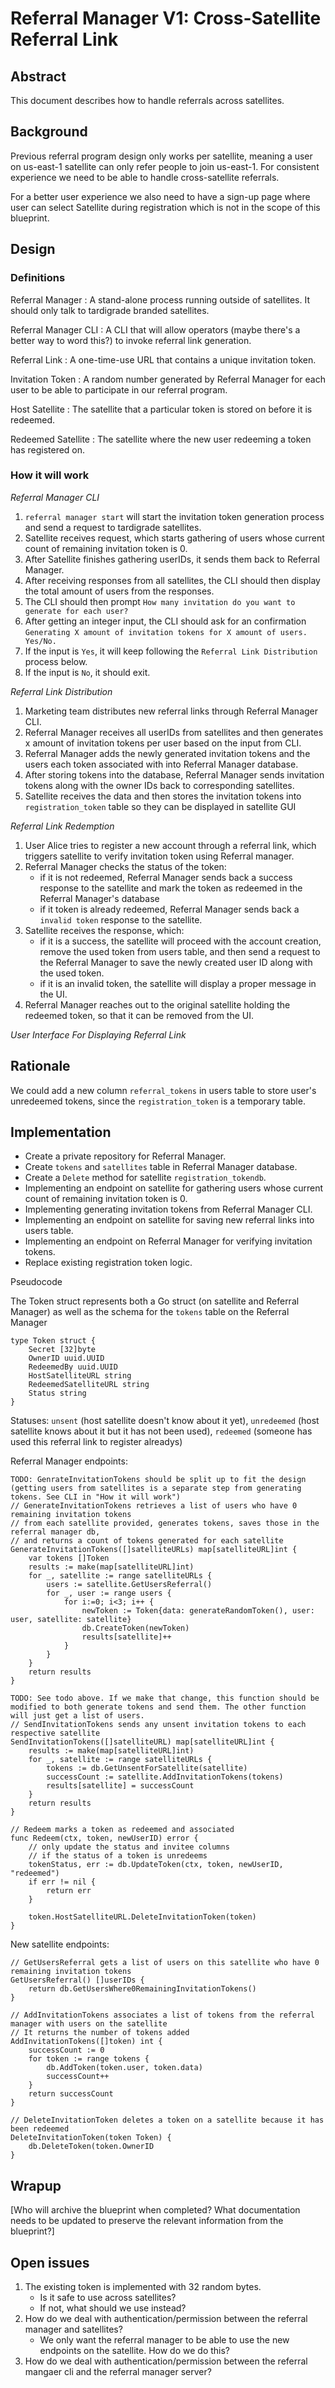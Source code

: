 # Referral Manager V1: Cross-Satellite Referral Link

## Abstract

This document describes how to handle referrals across satellites.

## Background

Previous referral program design only works per satellite, meaning a user on us-east-1 satellite can only refer people to join us-east-1.
For consistent experience we need to be able to handle cross-satellite referrals.

For a better user experience we also need to have a sign-up page where user can select Satellite during registration which is not in the scope of this blueprint.

## Design

### Definitions

Referral Manager
: A stand-alone process running outside of satellites. It should only talk to tardigrade branded satellites.

Referral Manager CLI
: A CLI that will allow operators (maybe there's a better way to word this?) to invoke referral link generation.

Referral Link
: A one-time-use URL that contains a unique invitation token.

Invitation Token
: A random number generated by Referral Manager for each user to be able to participate in our referral program.

Host Satellite
: The satellite that a particular token is stored on before it is redeemed.

Redeemed Satellite
: The satellite where the new user redeeming a token has registered on.

### How it will work

_Referral Manager CLI_

1. `referral manager start` will start the invitation token generation process and send a request to tardigrade satellites.
2. Satellite receives request, which starts gathering of users whose current count of remaining invitation token is 0.
3. After Satellite finishes gathering userIDs, it sends them back to Referral Manager.
4. After receiving responses from all satellites, the CLI should then display the total amount of users from the responses. 
5. The CLI should then prompt `How many invitation do you want to generate for each user?`
6. After getting an integer input, the CLI should ask for an confirmation `Generating X amount of invitation tokens for X amount of users. Yes/No.`
7. If the input is `Yes`, it will keep following the `Referral Link Distribution` process below.
8. If the input is `No`, it should exit.

_Referral Link Distribution_

1. Marketing team distributes new referral links through Referral Manager CLI.
2. Referral Manager receives all userIDs from satellites and then generates x amount of invitation tokens per user based on the input from CLI.
3. Referral Manager adds the newly generated invitation tokens and the users each token associated with into Referral Manager database.
4. After storing tokens into the database, Referral Manager sends invitation tokens along with the owner IDs back to corresponding satellites.
5. Satellite receives the data and then stores the invitation tokens into `registration_token` table so they can be displayed in satellite GUI

_Referral Link Redemption_

1. User Alice tries to register a new account through a referral link, which triggers satellite to verify invitation token using Referral manager.
2. Referral Manager checks the status of the token:
    - if it is not redeemed, Referral Manager sends back a success response to the satellite and mark the token as redeemed in the Referral Manager's database
    - if it token is already redeemed, Referral Manager sends back a `invalid token` response to the satellite.
3. Satellite receives the response, which:
    - if it is a success, the satellite will proceed with the account creation, remove the used token from users table, and
    then send a request to the Referral Manager to save the newly created user ID along with the used token.
    - if it is an invalid token, the satellite will display a proper message in the UI.
4. Referral Manager reaches out to the original satellite holding the redeemed token, so that it can be removed from the UI.
    
_User Interface For Displaying Referral Link_

## Rationale

We could add a new column `referral_tokens` in users table to store user's unredeemed tokens, since the `registration_token` is a temporary table.

## Implementation

- Create a private repository for Referral Manager.
- Create `tokens` and `satellites` table in Referral Manager database.
- Create a `Delete` method for satellite `registration_tokendb`.
- Implementing an endpoint on satellite for gathering users whose current count of remaining invitation token is 0.
- Implementing generating invitation tokens from Referral Manager CLI.
- Implementing an endpoint on satellite for saving new referral links into users table.
- Implementing an endpoint on Referral Manager for verifying invitation tokens.
- Replace existing registration token logic.

Pseudocode

The Token struct represents both a Go struct (on satellite and Referral Manager) as well as the schema for the `tokens` table on the Referral Manager

```
type Token struct {
	Secret [32]byte
	OwnerID uuid.UUID
	RedeemedBy uuid.UUID
	HostSatelliteURL string
    RedeemedSatelliteURL string
	Status string
}
```
Statuses: `unsent` (host satellite doesn't know about it yet), `unredeemed` (host satellite knows about it but it has not been used), `redeemed` (someone has used this referral link to register alreadys)

Referral Manager endpoints:
```
TODO: GenrateInvitationTokens should be split up to fit the design (getting users from satellites is a separate step from generating tokens. See CLI in "How it will work")
// GenerateInvitationTokens retrieves a list of users who have 0 remaining invitation tokens
// from each satellite provided, generates tokens, saves those in the referral manager db,
// and returns a count of tokens generated for each satellite
GenerateInvitationTokens([]satelliteURLs) map[satelliteURL]int {
    var tokens []Token
    results := make(map[satelliteURL]int)
    for _, satellite := range satelliteURLs {
        users := satellite.GetUsersReferral()
        for _, user := range users {
            for i:=0; i<3; i++ {
                newToken := Token{data: generateRandomToken(), user: user, satellite: satellite}
                db.CreateToken(newToken)
                results[satellite]++
            }
        }
    }
    return results
}

TODO: See todo above. If we make that change, this function should be modified to both generate tokens and send them. The other function will just get a list of users.
// SendInvitationTokens sends any unsent invitation tokens to each respective satellite
SendInvitationTokens([]satelliteURL) map[satelliteURL]int {
    results := make(map[satelliteURL]int)
    for _, satellite := range satelliteURLs {
        tokens := db.GetUnsentForSatellite(satellite)
        successCount := satellite.AddInvitationTokens(tokens)
        results[satellite] = successCount
    }
    return results
}

// Redeem marks a token as redeemed and associated
func Redeem(ctx, token, newUserID) error {
	// only update the status and invitee columns 
	// if the status of a token is unredeems
	tokenStatus, err := db.UpdateToken(ctx, token, newUserID, "redeemed")
	if err != nil {
		return err
	}

    token.HostSatelliteURL.DeleteInvitationToken(token)
}
```

New satellite endpoints:
```
// GetUsersReferral gets a list of users on this satellite who have 0 remaining invitation tokens
GetUsersReferral() []userIDs {
    return db.GetUsersWhere0RemainingInvitationTokens()
}

// AddInvitationTokens associates a list of tokens from the referral manager with users on the satellite
// It returns the number of tokens added
AddInvitationTokens([]token) int {
    successCount := 0
    for token := range tokens {
        db.AddToken(token.user, token.data)
        successCount++
    }
    return successCount
}

// DeleteInvitationToken deletes a token on a satellite because it has been redeemed
DeleteInvitationToken(token Token) {
    db.DeleteToken(token.OwnerID
}
```

## Wrapup

[Who will archive the blueprint when completed? What documentation needs to be updated to preserve the relevant information from the blueprint?]

## Open issues
1. The existing token is implemented with 32 random bytes.
     - Is it safe to use across satellites?
     - If not, what should we use instead?
2. How do we deal with authentication/permission between the referral manager and satellites?
     - We only want the referral manager to be able to use the new endpoints on the satellite. How do we do this?
3. How do we deal with authentication/permission between the referral mangaer cli and the referral manager server?
